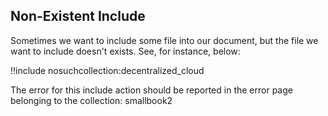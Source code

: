 ## Non-Existent Include

Sometimes we want to include some file into our document, but the file  we want to include doesn't exists. See, for instance, below:

!!include nosuchcollection:decentralized_cloud

The error for this include action should be reported in the error page belonging to the collection: smallbook2
